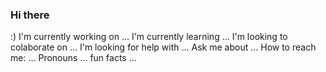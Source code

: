 ### Hi there 

:) I'm currently working on ...
I'm currently learning ...
I'm looking to colaborate on ...
I'm looking for help with ...
Ask me about ...
How to reach me: ...
Pronouns ...
fun facts ...
